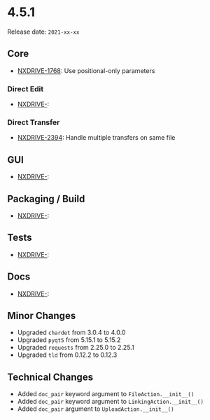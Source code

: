 # 4.5.1

Release date: `2021-xx-xx`

## Core

- [NXDRIVE-1768](https://jira.nuxeo.com/browse/NXDRIVE-1768): Use positional-only parameters

### Direct Edit

- [NXDRIVE-](https://jira.nuxeo.com/browse/NXDRIVE-):

### Direct Transfer

- [NXDRIVE-2394](https://jira.nuxeo.com/browse/NXDRIVE-2394): Handle multiple transfers on same file

## GUI

- [NXDRIVE-](https://jira.nuxeo.com/browse/NXDRIVE-):

## Packaging / Build

- [NXDRIVE-](https://jira.nuxeo.com/browse/NXDRIVE-):

## Tests

- [NXDRIVE-](https://jira.nuxeo.com/browse/NXDRIVE-):

## Docs

- [NXDRIVE-](https://jira.nuxeo.com/browse/NXDRIVE-):

## Minor Changes

- Upgraded `chardet` from 3.0.4 to 4.0.0
- Upgraded `pyqt5` from 5.15.1 to 5.15.2
- Upgraded `requests` from 2.25.0 to 2.25.1
- Upgraded `tld` from 0.12.2 to 0.12.3

## Technical Changes

- Added `doc_pair` keyword argument to `FileAction.__init__()`
- Added `doc_pair` keyword argument to `LinkingAction.__init__()`
- Added `doc_pair` argument to `UploadAction.__init__()`
